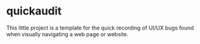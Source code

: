 # quickaudit
This little project is a template for the quick recording of UI/UX bugs found when visually navigating a web page or website.
